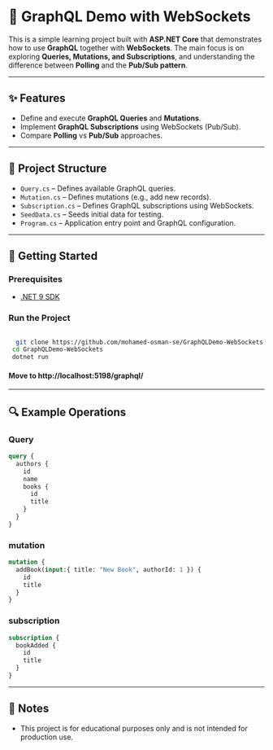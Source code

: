 # 🧪 GraphQL Demo with WebSockets

This is a simple learning project built with **ASP.NET Core** that demonstrates how to use **GraphQL** together with **WebSockets**. The main focus is on exploring **Queries, Mutations, and Subscriptions**, and understanding the difference between **Polling** and the **Pub/Sub pattern**.

---

## ✨ Features

-   Define and execute **GraphQL Queries** and **Mutations**.
-   Implement **GraphQL Subscriptions** using WebSockets (Pub/Sub).
-   Compare **Polling** vs **Pub/Sub** approaches.

---

## 📂 Project Structure

-   `Query.cs` – Defines available GraphQL queries.
-   `Mutation.cs` – Defines mutations (e.g., add new records).
-   `Subscription.cs` – Defines GraphQL subscriptions using WebSockets.
-   `SeedData.cs` – Seeds initial data for testing.
-   `Program.cs` – Application entry point and GraphQL configuration.

---

## 🚀 Getting Started

### Prerequisites

-   [.NET 9 SDK](https://dotnet.microsoft.com/en-us/download)

### Run the Project

 ```bash

   git clone https://github.com/mohamed-osman-se/GraphQLDemo-WebSockets.git
  cd GraphQLDemo-WebSockets
  dotnet run

```
#### Move to http://localhost:5198/graphql/
---

## 🔍 Example Operations

### Query

```graphql
query {
  authors {
    id
    name
    books {
      id
      title
    }
  }
}
```

### mutation

```graphql
mutation {
  addBook(input:{ title: "New Book", authorId: 1 }) {
    id
    title
  }
}


```

### subscription

```graphql
subscription {
  bookAdded {
    id
    title
  }
}
```

---

## 📌 Notes
-   This project is for educational purposes only and is not intended for production use.
  

